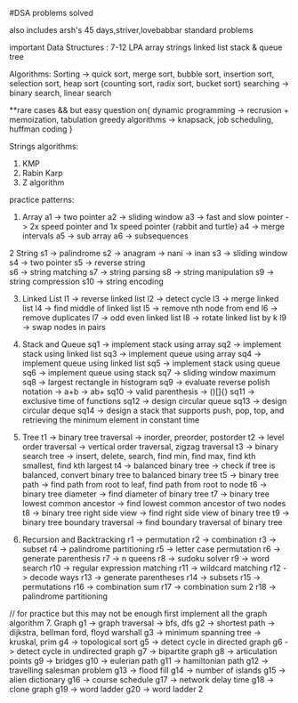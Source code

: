 #DSA problems solved

also includes arsh's 45 days,striver,lovebabbar standard problems

important Data Structures : 7-12 LPA
array 
strings
linked list
stack & queue
tree

Algorithms:
Sorting -> quick sort, merge sort, bubble sort, insertion sort, selection sort, heap sort {counting sort, radix sort, bucket sort}
searching -> binary search, linear search

**rare cases && but easy question on{
dynamic programming -> recrusion + memoization, tabulation
greedy algorithms -> knapsack, job scheduling, huffman coding
}

Strings algorithms:
1. KMP
2. Rabin Karp
3. Z algorithm

practice patterns:
1. Array
a1 -> two pointer
a2 -> sliding window
a3 -> fast and slow pointer -> 2x speed pointer and 1x speed pointer {rabbit and turtle}
a4 -> merge intervals
a5 -> sub array 
a6 -> subsequences

2 String
s1 -> palindrome
s2 -> anagram -> nani -> inan
s3 -> sliding window
s4 -> two pointer
s5 -> reverse string    
s6 -> string matching
s7 -> string parsing
s8 -> string manipulation
s9 -> string compression
s10 -> string encoding

3. Linked List
l1 -> reverse linked list
l2 -> detect cycle
l3 -> merge linked list
l4 -> find middle of linked list
l5 -> remove nth node from end
l6 -> remove duplicates
l7 -> odd even linked list
l8 -> rotate linked list by k
l9 -> swap nodes in pairs

4. Stack and Queue
sq1 -> implement stack using array
sq2 -> implement stack using linked list
sq3 -> implement queue using array
sq4 -> implement queue using linked list
sq5 -> implement stack using queue
sq6 -> implement queue using stack
sq7 -> sliding window maximum
sq8 -> largest rectangle in histogram
sq9 -> evaluate reverse polish notation -> a+b -> ab+
sq10 -> valid parenthesis -> ()[]{} 
sq11 -> exclusive time of functions
sq12 -> design circular queue
sq13 -> design circular deque
sq14 -> design a stack that supports push, pop, top, and retrieving the minimum element in constant time

5. Tree
t1 -> binary tree traversal -> inorder, preorder, postorder
t2 -> level order traversal -> vertical order traversal, zigzag traversal
t3 -> binary search tree -> insert, delete, search, find min, find max, find kth smallest, find kth largest
t4 -> balanced binary tree -> check if tree is balanced, convert binary tree to balanced binary tree
t5 -> binary tree path -> find path from root to leaf, find path from root to node
t6 -> binary tree diameter -> find diameter of binary tree
t7 -> binary tree lowest common ancestor -> find lowest common ancestor of two nodes
t8 -> binary tree right side view -> find right side view of binary tree
t9 -> binary tree boundary traversal -> find boundary traversal of binary tree

6. Recursion and Backtracking
r1 -> permutation
r2 -> combination
r3 -> subset
r4 -> palindrome partitioning
r5 -> letter case permutation
r6 -> generate parenthesis
r7 -> n queens
r8 -> sudoku solver
r9 -> word search
r10 -> regular expression matching
r11 -> wildcard matching
r12 -> decode ways
r13 -> generate parentheses
r14 -> subsets
r15 -> permutations
r16 -> combination sum
r17 -> combination sum 2
r18 -> palindrome partitioning

// for practice but this may not be enough first implement all the graph algorithm
7. Graph
g1 -> graph traversal -> bfs, dfs
g2 -> shortest path -> dijkstra, bellman ford, floyd warshall
g3 -> minimum spanning tree -> kruskal, prim
g4 -> topological sort
g5 -> detect cycle in directed graph
g6 -> detect cycle in undirected graph
g7 -> bipartite graph
g8 -> articulation points
g9 -> bridges
g10 -> eulerian path
g11 -> hamiltonian path
g12 -> travelling salesman problem
g13 -> flood fill
g14 -> number of islands
g15 -> alien dictionary
g16 -> course schedule
g17 -> network delay time
g18 -> clone graph
g19 -> word ladder
g20 -> word ladder 2
